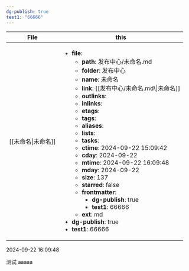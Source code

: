```yaml
---
dg-publish: true
test1: "66666"
---
```

| File                 | this                                                                                                                                                                                                                                                                                                                                                                                                                                                                                                                                                                                                                                                                                                                                                                                                             |
| -------------------- | ---------------------------------------------------------------------------------------------------------------------------------------------------------------------------------------------------------------------------------------------------------------------------------------------------------------------------------------------------------------------------------------------------------------------------------------------------------------------------------------------------------------------------------------------------------------------------------------------------------------------------------------------------------------------------------------------------------------------------------------------------------------------------------------------------------------- |
| [[未命名\|未命名]] | <ul><li><b>file</b>: <ul><li><b>path</b>: 发布中心/未命名.md</li><li><b>folder</b>: 发布中心</li><li><b>name</b>: 未命名</li><li><b>link</b>: [[发布中心/未命名.md\\\|未命名]]</li><li><b>outlinks</b>: <ul></ul></li><li><b>inlinks</b>: <ul></ul></li><li><b>etags</b>: <ul></ul></li><li><b>tags</b>: <ul></ul></li><li><b>aliases</b>: <ul></ul></li><li><b>lists</b>: <ul></ul></li><li><b>tasks</b>: <ul></ul></li><li><b>ctime</b>: 2024-09-22 15:09:42</li><li><b>cday</b>: 2024-09-22</li><li><b>mtime</b>: 2024-09-22 16:09:48</li><li><b>mday</b>: 2024-09-22</li><li><b>size</b>: 137</li><li><b>starred</b>: false</li><li><b>frontmatter</b>: <ul><li><b>dg-publish</b>: true</li><li><b>test1</b>: 66666</li></ul></li><li><b>ext</b>: md</li></ul></li><li><b>dg-publish</b>: true</li><li><b>test1</b>: 66666</li></ul> |




 2024-09-22 16:09:48


测试
aaaaa